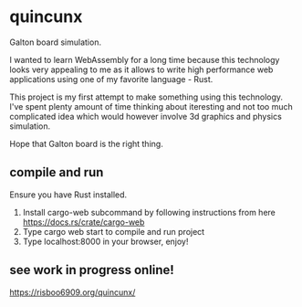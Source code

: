 # quincunx

Galton board simulation.

I wanted to learn WebAssembly for a long time because this technology looks very appealing to me as it allows to write high performance web applications using one of my favorite language - Rust. 

This project is my first attempt to make something using this technology. I've spent plenty amount of time thinking about iteresting and not too much complicated idea which would however involve 3d graphics and physics simulation.

Hope that Galton board is the right thing.

## compile and run

Ensure you have Rust installed.

1. Install cargo-web subcommand by following instructions from here https://docs.rs/crate/cargo-web
2. Type cargo web start to compile and run project
3. Type localhost:8000 in your browser, enjoy!

## see work in progress online!

https://risboo6909.org/quincunx/
